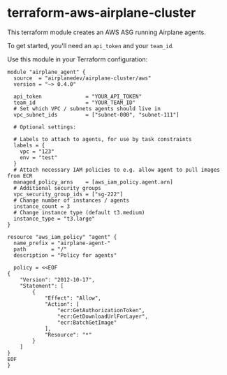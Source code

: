 # terraform-aws-airplane-cluster

This terraform module creates an AWS ASG running Airplane agents.

To get started, you'll need an `api_token` and your `team_id`.

Use this module in your Terraform configuration:

```hcl
module "airplane_agent" {
  source  = "airplanedev/airplane-cluster/aws"
  version = "~> 0.4.0"

  api_token              = "YOUR_API_TOKEN"
  team_id                = "YOUR_TEAM_ID"
  # Set which VPC / subnets agents should live in
  vpc_subnet_ids         = ["subnet-000", "subnet-111"]

  # Optional settings:

  # Labels to attach to agents, for use by task constraints
  labels = {
    vpc = "123"
    env = "test"
  }
  # Attach necessary IAM policies to e.g. allow agent to pull images from ECR
  managed_policy_arns    = [aws_iam_policy.agent.arn]
  # Additional security groups
  vpc_security_group_ids = ["sg-222"]
  # Change number of instances / agents
  instance_count = 3
  # Change instance type (default t3.medium)
  instance_type = "t3.large"
}

resource "aws_iam_policy" "agent" {
  name_prefix = "airplane-agent-"
  path        = "/"
  description = "Policy for agents"

  policy = <<EOF
{
    "Version": "2012-10-17",
    "Statement": [
        {
            "Effect": "Allow",
            "Action": [
                "ecr:GetAuthorizationToken",
                "ecr:GetDownloadUrlForLayer",
                "ecr:BatchGetImage"
            ],
            "Resource": "*"
        }
    ]
}
EOF
}
```
